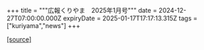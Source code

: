+++
title = """広報くりやま　2025年1月号"""
date = 2024-12-27T07:00:00.000Z
expiryDate = 2025-01-17T17:17:13.315Z
tags = ["kuriyama","news"]
+++


[[source]](https://www.town.kuriyama.hokkaido.jp/site/koho/29796.html)
